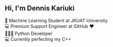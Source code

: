## Hi, I'm Dennis Kariuki

🧠 Machine Learning Student at JKUAT University <br>
💻 Premium Support Engineer at GitHub ❤️ <br>
👨🏾‍💻 Python Developer <br>
💻 Currently perfecting my C++ <br> 
